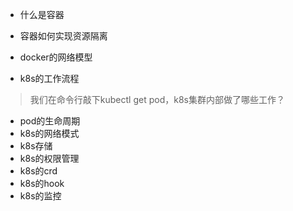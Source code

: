 * 什么是容器
* 容器如何实现资源隔离
* docker的网络模型



* k8s的工作流程
> 我们在命令行敲下kubectl get pod，k8s集群内部做了哪些工作？

* pod的生命周期
* k8s的网络模式
* k8s存储
* k8s的权限管理
* k8s的crd
* k8s的hook
* k8s的监控